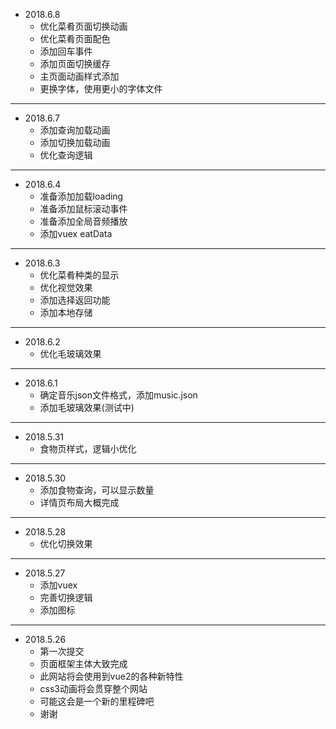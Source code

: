 + 2018.6.8
    - 优化菜肴页面切换动画
    - 优化菜肴页面配色
    - 添加回车事件
    - 添加页面切换缓存
    - 主页面动画样式添加
    - 更换字体，使用更小的字体文件

***

+ 2018.6.7
    - 添加查询加载动画
    - 添加切换加载动画
    - 优化查询逻辑

***

+ 2018.6.4
    - 准备添加加载loading
    - 准备添加鼠标滚动事件
    - 准备添加全局音频播放
    - 添加vuex eatData

***

+ 2018.6.3
    - 优化菜肴种类的显示
    - 优化视觉效果
    - 添加选择返回功能
    - 添加本地存储

***

+ 2018.6.2
    - 优化毛玻璃效果

***

+ 2018.6.1
    - 确定音乐json文件格式，添加music.json
    - 添加毛玻璃效果(测试中)

***

+ 2018.5.31
    - 食物页样式，逻辑小优化

***

+ 2018.5.30
    - 添加食物查询，可以显示数量
    - 详情页布局大概完成

***    

+ 2018.5.28
    - 优化切换效果

***

+ 2018.5.27
    - 添加vuex
    - 完善切换逻辑
    - 添加图标

***

+ 2018.5.26
    - 第一次提交
    - 页面框架主体大致完成
    - 此网站将会使用到vue2的各种新特性 
    - css3动画将会贯穿整个网站
    - 可能这会是一个新的里程碑吧
    - 谢谢